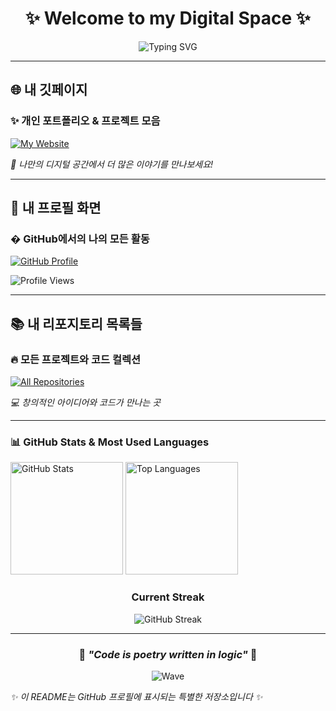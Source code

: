 <div align="center">

# ✨ Welcome to my Digital Space ✨

<img src="https://readme-typing-svg.herokuapp.com?font=Fira+Code&weight=600&size=28&pause=1000&color=6366F1&center=true&vCenter=true&width=600&lines=Hi+there!+I'm+qqpmzz+%F0%9F%91%8B;Welcome+to+my+GitHub+Profile!;Let's+build+something+amazing!" alt="Typing SVG" />

</div>

---

## 🌐 **내 깃페이지**
### ✨ 개인 포트폴리오 & 프로젝트 모음

<a href="https://qqpmzz.github.io/" target="_blank">
<img src="https://img.shields.io/badge/🚀_Visit_My_Website-qqpmzz.github.io-FF6B6B?style=for-the-badge&logo=safari&logoColor=white&labelColor=1a1a1a" alt="My Website" />
</a>

*🎨 나만의 디지털 공간에서 더 많은 이야기를 만나보세요!*

---

## 👤 **내 프로필 화면**
### � GitHub에서의 나의 모든 활동

<a href="https://github.com/qqpmzz" target="_blank">
<img src="https://img.shields.io/badge/�‍💻_GitHub_Profile-qqpmzz-4ECDC4?style=for-the-badge&logo=github&logoColor=white&labelColor=1a1a1a" alt="GitHub Profile" />
</a>

![Profile Views](https://komarev.com/ghpvc/?username=qqpmzz&color=blueviolet&style=for-the-badge&label=PROFILE+VIEWS)

---

## 📚 **내 리포지토리 목록들**
### 🔥 모든 프로젝트와 코드 컬렉션

<a href="https://github.com/qqpmzz?tab=repositories" target="_blank">
<img src="https://img.shields.io/badge/📂_All_Repositories-Browse_My_Code-45B7D1?style=for-the-badge&logo=git&logoColor=white&labelColor=1a1a1a" alt="All Repositories" />
</a>

*💻 창의적인 아이디어와 코드가 만나는 곳*

---

### 📊 GitHub Stats & Most Used Languages

<p align="left">
<img height="180em" src="https://github-readme-stats.vercel.app/api?username=qqpmzz&show_icons=true&theme=tokyonight&hide_border=true&bg_color=0D1117&title_color=6366F1&icon_color=FF6B6B&text_color=C9D1D9" alt="GitHub Stats" />
<img height="180em" src="https://github-readme-stats.vercel.app/api/top-langs/?username=qqpmzz&layout=compact&theme=tokyonight&hide_border=true&bg_color=0D1117&title_color=6366F1&text_color=C9D1D9" alt="Top Languages" />
</p>

<div align="center">

### Current Streak
![GitHub Streak](https://streak-stats.demolab.com/?user=qqpmzz&theme=tokyonight&hide_border=true&background=0D1117&stroke=6366F1&ring=FF6B6B&fire=FF6B6B&currStreakLabel=C9D1D9)

</div>

</div>

---

<div align="center">

### 🌟 *"Code is poetry written in logic"* 🌟

![Wave](https://raw.githubusercontent.com/mayhemantt/mayhemantt/Update/svg/Bottom.svg)

</div>

*✨ 이 README는 GitHub 프로필에 표시되는 특별한 저장소입니다 ✨*

<!--
**qqpmzz/qqpmzz** is a ✨ _special_ ✨ repository because its `README.md` (this file) appears on your GitHub profile.

Here are some ideas to get you started:

- 🔭 I’m currently working on ...
- 🌱 I’m currently learning ...
- 👯 I’m looking to collaborate on ...
- 🤔 I’m looking for help with ...
- 💬 Ask me about ...
- 📫 How to reach me: ...
- 😄 Pronouns: ...
- ⚡ Fun fact: ...
-->
